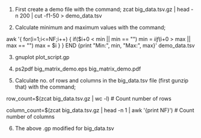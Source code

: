 1. First create a demo file with the command; zcat big_data.tsv.gz | head -n 200 | cut -f1-50 > demo_data.tsv

2. Calculate minimum and maximum values with the command; 

awk '{
    for(i=1;i<=NF;i++) {
        if($i+0 < min || min == "") min = $i
        if($i+0 > max || max == "") max = $i
    }
} 
END {print "Min:", min, "Max:", max}' demo_data.tsv

3. gnuplot plot_script.gp

4. ps2pdf big_matrix_demo.eps big_matrix_demo.pdf

5. Calculate no. of rows and columns in the big_data.tsv file (first gunzip that) with the command; 

row_count=$(zcat big_data.tsv.gz | wc -l)  # Count number of rows

column_count=$(zcat big_data.tsv.gz | head -n 1 | awk '{print NF}')  # Count number of columns

6. The above .gp modified for big_data.tsv 
